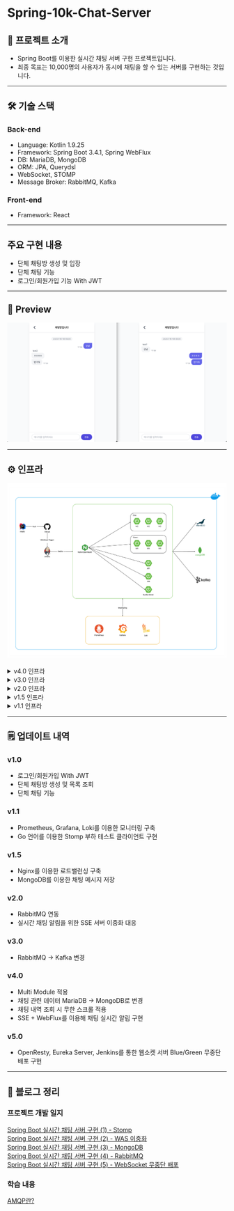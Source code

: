 # Spring-10k-Chat-Server

## 📖 프로젝트 소개

- Spring Boot를 이용한 실시간 채팅 서버 구현 프로젝트입니다.
- 최종 목표는 10,000명의 사용자가 동시에 채팅을 할 수 있는 서버를 구현하는 것입니다.

---

## 🛠️ ️기술 스택

### Back-end

- Language: Kotlin 1.9.25
- Framework: Spring Boot 3.4.1, Spring WebFlux
- DB: MariaDB, MongoDB
- ORM: JPA, Querydsl
- WebSocket, STOMP
- Message Broker: RabbitMQ, Kafka

### Front-end

- Framework: React

---

## 주요 구현 내용

- 단체 채팅방 생성 및 입장
- 단체 채팅 기능
- 로그인/회원가입 기능 With JWT

---

## 🎥 Preview

![미리보기](./assets/preview.png)

---

## ⚙️ 인프라

<img src="./assets/infra-v5.0.png" alt="인프라">

<br>
<br>
<details>
<summary>v4.0 인프라</summary>
<img src="./assets/infra-v4.0.png" alt="인프라">
</details>
<details>
<summary>v3.0 인프라</summary>
<img src="./assets/infra-v3.0.png" alt="인프라">
</details>
<details>
<summary>v2.0 인프라</summary>
<img src="./assets/infra-v2.0.png" alt="인프라">
</details>
<details>
<summary>v1.5 인프라</summary>
<img src="./assets/infra-v1.5.png" alt="인프라">
</details>
<details>
<summary>v1.1 인프라</summary>
<img src="./assets/infra-v1.1.png" alt="인프라">
</details>

---

## 🗒️ 업데이트 내역

### v1.0

- 로그인/회원가입 With JWT
- 단체 채팅방 생성 및 목록 조회
- 단체 채팅 기능

### v1.1

- Prometheus, Grafana, Loki를 이용한 모니터링 구축
- Go 언어를 이용한 Stomp 부하 테스트 클라이언트 구현

### v1.5

- Nginx를 이용한 로드밸런싱 구축
- MongoDB를 이용한 채팅 메시지 저장

### v2.0

- RabbitMQ 연동
- 실시간 채팅 알림을 위한 SSE 서버 이중화 대응

### v3.0

- RabbitMQ -> Kafka 변경

### v4.0

- Multi Module 적용
- 채팅 관련 데이터 MariaDB -> MongoDB로 변경
- 채팅 내역 조회 시 무한 스크롤 적용
- SSE + WebFlux를 이용해 채팅 실시간 알림 구현

### v5.0

- OpenResty, Eureka Server, Jenkins를 통한 웹소켓 서버 Blue/Green 무중단 배포 구현

---

## 📝 블로그 정리

### 프로젝트 개발 일지

[Spring Boot 실시간 채팅 서버 구현 (1) - Stomp](https://woong99.tistory.com/25)<br>
[Spring Boot 실시간 채팅 서버 구현 (2) - WAS 이중화](https://woong99.tistory.com/27)<br>
[Spring Boot 실시간 채팅 서버 구현 (3) - MongoDB](https://woong99.tistory.com/28)<br>
[Spring Boot 실시간 채팅 서버 구현 (4) - RabbitMQ](https://woong99.tistory.com/29)<br>
[Spring Boot 실시간 채팅 서버 구현 (5) - WebSocket 무중단 배포](https://woong99.tistory.com/31)<br>

### 학습 내용

[AMQP란?](https://woong99.tistory.com/26)<br>

